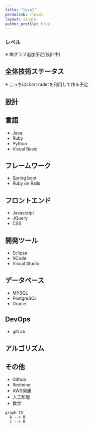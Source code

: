 ```yaml
---
title: "level"
permalink: /level
layout: single
author_profile: true
---
```

### レベル
※ 棒グラフ追加予定(設計中)

## 全体技術ステータス
※ こっちはchart raderを利用して作る予定
<div style="width:100%;">
<canvas id="programmer-ability" height="200"></canvas>
</div>

<script>

new Chart(document.getElementById("programmer-ability"), {
  "type": "radar",
  "data": {
    "labels": [
      "技術力",
      "コミュニケーション",
      "集中力",
      "学習力",
      "熱情",
      "体力",
      "敏捷性"
    ],
    "datasets": [
      {
        "label": "シムウクのステータス",
        "backgroundColor": "rgba(255,99,132,0.2)",
        "borderColor": "rgba(255,99,132,1)",
        "pointBackgroundColor": "rgba(255,99,132,1)",
        "pointBorderColor": "#fff",
        "pointHoverBackgroundColor": "#fff",
        "pointHoverBorderColor": "rgba(255,99,132,1)",
        "data": [
          78,
          78,
          90,
          79,
          96,
          77,
          80
        ]
      }
    ]
  },
  "options": {
    "responsive": true, 
    "scale": {
          "ticks": {
              "stepSize": 10,
              "beginAtZero":true,
              "min": 0,
              "max": 100
          }
      }
  }
});
</script>

## 設計

## 言語
- Java
- Ruby
- Python
- Visual Basic

## フレームワーク
- Spring boot
- Ruby on Rails

## フロントエンド
- Javascript
- JQuery
- CSS

## 開発ツール
- Eclipse
- XCode
- Visual Studio

## データベース
- MYSQL
- PostgreSQL
- Oracle

## DevOps
- gitLab

## アルゴリズム

## その他
- Github
- Redmine
- AWS関連
- 人工知能
- 数学

```mermaid
graph TD
  A --> B
  C --> D
```

<div style="width:100%;">
<canvas id="canvas2" height="300"></canvas>
</div>

<script>

new Chart(document.getElementById("canvas2"), {
    type: 'bar',
    data: {
        labels: ['aaaa', 'bbbb', 'cccc', 'dddd', 'eeee', 'ffff', 'gggg', 'hhhh', 'iiii', 'gggg', 'jkkkk'],
        datasets: [{
            label: 'test dataset',
            data: [
                10,
                3,
                30,
                23,
                10,
                5,
                15,
                20,
                13,
                5,
                9
            ],
            borderColor: "rgba(255, 201, 14, 1)",
            backgroundColor: "rgba(255, 201, 14, 0.5)",
            fill: false,
        }]
    },
    options: {
        responsive: true,
        title: {
            display: true,
            text: 'chart test'
        },
        tooltips: {
            mode: 'index',
            intersect: false,
            callbacks: {
                title: function(tooltipItems, data) {
                    return data.labels[tooltipItems[0].datasetIndex];
                }
            }
        },
        hover: {
            mode: 'nearest',
            intersect: true
        },
        scales: {
            xAxes: [{
                display: true,
                scaleLabel: {
                    display: true,
                    labelString: 'x'
                },
                ticks: {
                    autoSkip: false
                }
            }],
            yAxes: [{
                display: true,
                ticks: {
                    suggestedMin: 0,
                },
                scaleLabel: {
                    display: true,
                    labelString: 'y'
                }
            }]
        }
    }
});
</script>
